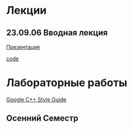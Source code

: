# Лекции

## 23.09.06 Вводная лекция
[Презентация](23.09.06/%D0%92%D0%B2%D0%BE%D0%B4%D0%BD%D0%B0%D1%8F%20%D0%BB%D0%B5%D1%86%D0%B8%D1%8F.%20%D0%AF%D0%B7%D1%8B%D0%BA%20%D0%A1%20%D0%B8%20%D0%A1%2B%2B.pdf)

[code](23.09.06/code/main.cpp)


# Лабораторные работы
[Google C++ Style Guide](https://google.github.io/styleguide/cppguide.html)

## Осенний Семестр


